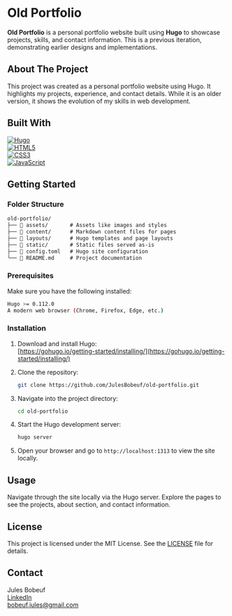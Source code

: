 # Old Portfolio

**Old Portfolio** is a personal portfolio website built using **Hugo** to showcase projects, skills, and contact information. This is a previous iteration, demonstrating earlier designs and implementations.

## About The Project

This project was created as a personal portfolio website using Hugo. It highlights my projects, experience, and contact details. While it is an older version, it shows the evolution of my skills in web development.

## Built With

[![Hugo](https://img.shields.io/badge/Hugo-FF4088?style=for-the-badge&logo=hugo&logoColor=white)](https://gohugo.io/)  
[![HTML5](https://img.shields.io/badge/HTML5-E34F26?style=for-the-badge&logo=html5&logoColor=white)](https://developer.mozilla.org/en-US/docs/Web/HTML)  
[![CSS3](https://img.shields.io/badge/CSS3-1572B6?style=for-the-badge&logo=css3&logoColor=white)](https://developer.mozilla.org/en-US/docs/Web/CSS)  
[![JavaScript](https://img.shields.io/badge/JavaScript-F7DF1E?style=for-the-badge&logo=javascript&logoColor=black)](https://developer.mozilla.org/en-US/docs/Web/JavaScript)

## Getting Started

### Folder Structure

```markdown
old-portfolio/
├── 📁 assets/       # Assets like images and styles
├── 📁 content/      # Markdown content files for pages
├── 📁 layouts/      # Hugo templates and page layouts
├── 📁 static/       # Static files served as-is
├── 📄 config.toml   # Hugo site configuration
└── 📄 README.md     # Project documentation
```

### Prerequisites

Make sure you have the following installed:

```sh
Hugo >= 0.112.0
A modern web browser (Chrome, Firefox, Edge, etc.)
```

### Installation

1. Download and install Hugo:  
   [https://gohugo.io/getting-started/installing/](https://gohugo.io/getting-started/installing/)

2. Clone the repository:

   ```sh
   git clone https://github.com/JulesBobeuf/old-portfolio.git
   ```

3. Navigate into the project directory:

   ```sh
   cd old-portfolio
   ```

4. Start the Hugo development server:

   ```sh
   hugo server
   ```

5. Open your browser and go to `http://localhost:1313` to view the site locally.

## Usage

Navigate through the site locally via the Hugo server. Explore the pages to see the projects, about section, and contact information.

## License

This project is licensed under the MIT License. See the [LICENSE](LICENSE) file for details.

## Contact

Jules Bobeuf  
[LinkedIn](https://www.linkedin.com/in/bobeuf-jules/)  
bobeuf.jules@gmail.com
